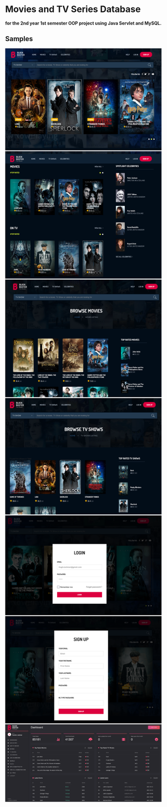 # Movies and TV Series Database
**for the 2nd year 1st semester OOP project using Java Servlet and MySQL.**
## Samples
<img src="images/Samples/Home%20(1).png" alt="" width="500"/>
<img src="images/Samples/Home%20(2).png" alt="" width="500"/>
<img src="images/Samples/Movies%20page.png" alt="" width="500"/>
<img src="images/Samples/Tv%20shows%20page.png" alt="" width="500"/>
<img src="images/Samples/login.png" alt="" width="500"/>
<img src="images/Samples/signup.png" alt="" width="500"/>
<img src="images/Samples/Admin%20Dashboard.png" alt="" width="500"/>
